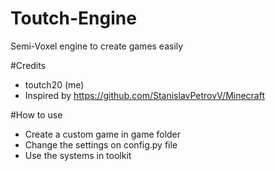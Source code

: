 # Toutch-Engine
Semi-Voxel engine to create games easily

#Credits
- toutch20 (me)
- Inspired by https://github.com/StanislavPetrovV/Minecraft

#How to use
- Create a custom game in game folder
- Change the settings on config.py file
- Use the systems in toolkit
